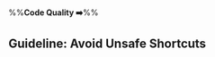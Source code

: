 <link rel="stylesheet" href="{{baseUrl}}/css/textbook.css">

<div class="website-content">

%%**Code Quality :arrow_right:**%%

## Guideline: Avoid Unsafe Shortcuts

<div id="main">

<include src="introduction/embed.md" />
<include src="basics/embed.md" />
<include src="intermediate/embed.md" />

</div>

</div>
